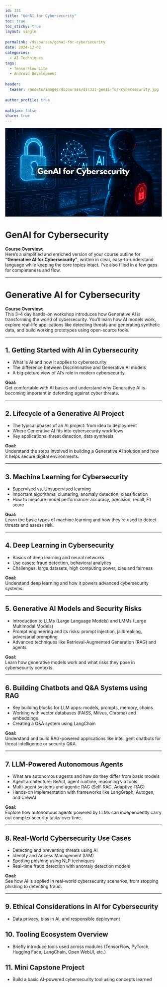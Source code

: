 ```yaml
---
id: 331    
title: "GenAI for Cybersecurity"
toc: true
toc_sticky: true
layout: single

permalink: /dscourses/genai-for-cybersecurity
date: 2024-12-02
categories:
  - AI Techniques
tags: 
  - TensorFlow Lite
  - Android Development

header:
  teaser: /assets/images/dscourses/dsc331-genai-for-cybersecurity.jpg

author_profile: true

mathjax: false
share: true
---
```


![GenAI for Cybersecurity](/assets/images/dscourses/dsc331-genai-for-cybersecurity.jpg)

# GenAI for Cybersecurity

**Course Overview:**  
Here’s a simplified and enriched version of your course outline for **“Generative AI for Cybersecurity”**, written in clear, easy-to-understand language while keeping the core topics intact. I've also filled in a few gaps for completeness and flow.

---

# Generative AI for Cybersecurity

**Course Overview:**  
This 3–4 day hands-on workshop introduces how Generative AI is transforming the world of cybersecurity. You’ll learn how AI models work, explore real-life applications like detecting threats and generating synthetic data, and build working prototypes using open-source tools.

---

## 1. Getting Started with AI in Cybersecurity

- What is AI and how it applies to cybersecurity  
- The difference between Discriminative and Generative AI models  
- A big-picture view of AI’s role in modern cybersecurity

**Goal:**  
Get comfortable with AI basics and understand why Generative AI is becoming important in defending against cyber threats.

---

## 2. Lifecycle of a Generative AI Project

- The typical phases of an AI project: from idea to deployment  
- Where Generative AI fits into cybersecurity workflows  
- Key applications: threat detection, data synthesis

**Goal:**  
Understand the steps involved in building a Generative AI solution and how it helps secure digital environments.

---

## 3. Machine Learning for Cybersecurity

- Supervised vs. Unsupervised learning  
- Important algorithms: clustering, anomaly detection, classification  
- How to measure model performance: accuracy, precision, recall, F1 score

**Goal:**  
Learn the basic types of machine learning and how they’re used to detect threats and assess risk.

---

## 4. Deep Learning in Cybersecurity

- Basics of deep learning and neural networks  
- Use cases: fraud detection, behavioral analytics  
- Challenges: large datasets, high computing power, bias and fairness

**Goal:**  
Understand deep learning and how it powers advanced cybersecurity systems.

---

## 5. Generative AI Models and Security Risks

- Introduction to LLMs (Large Language Models) and LMMs (Large Multimodal Models)  
- Prompt engineering and its risks: prompt injection, jailbreaking, adversarial prompting  
- Advanced techniques like Retrieval-Augmented Generation (RAG) and agents

**Goal:**  
Learn how generative models work and what risks they pose in cybersecurity contexts.

---

## 6. Building Chatbots and Q&A Systems using RAG

- Key building blocks for LLM apps: models, prompts, memory, chains  
- Working with vector databases (FAISS, Milvus, Chroma) and embeddings  
- Creating a Q&A system using LangChain

**Goal:**  
Understand and build RAG-powered applications like intelligent chatbots for threat intelligence or security Q&A.

---

## 7. LLM-Powered Autonomous Agents

- What are autonomous agents and how do they differ from basic models  
- Agent architecture: ReAct, agent runtime, reasoning via tools  
- Multi-agent systems and agentic RAG (Self-RAG, Adaptive-RAG)  
- Hands-on implementation with frameworks like LangGraph, Autogen, and CrewAI

**Goal:**  
Explore how autonomous agents powered by LLMs can independently carry out complex security tasks over time.

---

## 8. Real-World Cybersecurity Use Cases

- Detecting and preventing threats using AI  
- Identity and Access Management (IAM)  
- Spotting phishing using NLP techniques  
- Real-time fraud detection with anomaly detection models

**Goal:**  
See how AI is applied in real-world cybersecurity scenarios, from stopping phishing to detecting fraud.

---

## 9. Ethical Considerations in AI for Cybersecurity  
  - Data privacy, bias in AI, and responsible deployment  

## 10. Tooling Ecosystem Overview  
  - Briefly introduce tools used across modules (TensorFlow, PyTorch, Hugging Face, LangChain, Open WebUI, etc.)  

## 11. Mini Capstone Project  
  - Build a basic AI-powered cybersecurity tool using concepts learned
